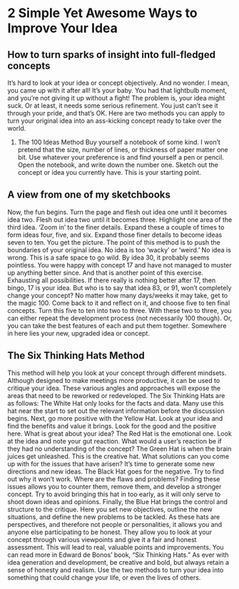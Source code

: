 2 Simple Yet Awesome Ways to Improve Your Idea
==============================================
How to turn sparks of insight into full-fledged concepts
--------------------------------------------------------
It’s hard to look at your idea or concept objectively.
And no wonder. I mean, you came up with it after all! It’s your baby. You had that lightbulb moment, and you’re not giving it up without a fight!
The problem is, your idea might suck.
Or at least, it needs some serious refinement.
You just can’t see it through your pride, and that’s OK.
Here are two methods you can apply to turn your original idea into an ass-kicking concept ready to take over the world.
1. The 100 Ideas Method
Buy yourself a notebook of some kind. I won’t pretend that the size, number of lines, or thickness of paper matter one bit.
Use whatever your preference is and find yourself a pen or pencil.
Open the notebook, and write down the number one. Sketch out the concept or idea you currently have. This is your starting point.

A view from one of my sketchbooks
---------------------------------
Now, the fun begins.
Turn the page and flesh out idea one until it becomes idea two. Flesh out idea two until it becomes three.
Highlight one area of the third idea. ‘Zoom in’ to the finer details. Expand these a couple of times to form ideas four, five, and six. Expand those finer details to become ideas seven to ten. You get the picture.
The point of this method is to push the boundaries of your original idea. No idea is too ‘wacky’ or ‘weird.’ No idea is wrong.
This is a safe space to go wild.
By idea 30, it probably seems pointless. You were happy with concept 17 and have not managed to muster up anything better since.
And that is another point of this exercise. Exhausting all possibilities. If there really is nothing better after 17, then bingo, 17 is your idea.
But who is to say that idea 83, or 91, won’t completely change your concept?
No matter how many days/weeks it may take, get to the magic 100. Come back to it and reflect on it, and choose five to ten final concepts.
Turn this five to ten into two to three.
With these two to three, you can either repeat the development process (not necessarily 100 though). Or, you can take the best features of each and put them together.
Somewhere in here lies your new, upgraded idea or concept.

The Six Thinking Hats Method
----------------------------
This method will help you look at your concept through different mindsets.
Although designed to make meetings more productive, it can be used to critique your idea. These various angles and approaches will expose the areas that need to be reworked or redeveloped.
The Six Thinking Hats are as follows:
The White Hat only looks for the facts and data. Many use this hat near the start to set out the relevant information before the discussion begins.
Next, go more positive with the Yellow Hat. Look at your idea and find the benefits and value it brings. Look for the good and the positive here. What is great about your idea?
The Red Hat is the emotional one. Look at the idea and note your gut reaction. What would a user’s reaction be if they had no understanding of the concept?
The Green Hat is when the brain juices get unleashed. This is the creative hat. What solutions can you come up with for the issues that have arisen? It’s time to generate some new directions and new ideas.
The Black Hat goes for the negative. Try to find out why it won’t work. Where are the flaws and problems? Finding these issues allows you to counter them, remove them, and develop a stronger concept. Try to avoid bringing this hat in too early, as it will only serve to shoot down ideas and opinions.
Finally, the Blue Hat brings the control and structure to the critique. Here you set new objectives, outline the new situations, and define the new problems to be tackled.
As these hats are perspectives, and therefore not people or personalities, it allows you and anyone else participating to be honest.
They allow you to look at your concept through various viewpoints and give it a fair and honest assessment. This will lead to real, valuable points and improvements.
You can read more in Edward de Bonos’ book, “Six Thinking Hats.”
As ever with idea generation and development, be creative and bold, but always retain a sense of honesty and realism.
Use the two methods to turn your idea into something that could change your life, or even the lives of others.
